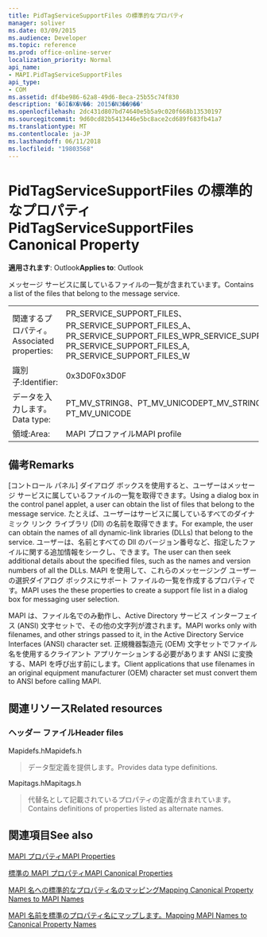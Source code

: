 ```yaml
---
title: PidTagServiceSupportFiles の標準的なプロパティ
manager: soliver
ms.date: 03/09/2015
ms.audience: Developer
ms.topic: reference
ms.prod: office-online-server
localization_priority: Normal
api_name:
- MAPI.PidTagServiceSupportFiles
api_type:
- COM
ms.assetid: df4be986-62a8-49d6-8eca-25b55c74f830
description: '�ŏI�X�V��: 2015�N3��9��'
ms.openlocfilehash: 2dc431d807bd74640e5b5a9c020f668b13530197
ms.sourcegitcommit: 9d60cd82b5413446e5bc8ace2cd689f683fb41a7
ms.translationtype: MT
ms.contentlocale: ja-JP
ms.lasthandoff: 06/11/2018
ms.locfileid: "19803568"
---
```

# <a name="pidtagservicesupportfiles-canonical-property"></a><span data-ttu-id="23e0b-103">PidTagServiceSupportFiles の標準的なプロパティ</span><span class="sxs-lookup"><span data-stu-id="23e0b-103">PidTagServiceSupportFiles Canonical Property</span></span>

  
  
<span data-ttu-id="23e0b-104">**適用されます**: Outlook</span><span class="sxs-lookup"><span data-stu-id="23e0b-104">**Applies to**: Outlook</span></span> 
  
<span data-ttu-id="23e0b-105">メッセージ サービスに属しているファイルの一覧が含まれています。</span><span class="sxs-lookup"><span data-stu-id="23e0b-105">Contains a list of the files that belong to the message service.</span></span>
  
|||
|:-----|:-----|
|<span data-ttu-id="23e0b-106">関連するプロパティ。</span><span class="sxs-lookup"><span data-stu-id="23e0b-106">Associated properties:</span></span>  <br/> |<span data-ttu-id="23e0b-107">PR_SERVICE_SUPPORT_FILES、PR_SERVICE_SUPPORT_FILES_A、PR_SERVICE_SUPPORT_FILES_W</span><span class="sxs-lookup"><span data-stu-id="23e0b-107">PR_SERVICE_SUPPORT_FILES, PR_SERVICE_SUPPORT_FILES_A, PR_SERVICE_SUPPORT_FILES_W</span></span>  <br/> |
|<span data-ttu-id="23e0b-108">識別子:</span><span class="sxs-lookup"><span data-stu-id="23e0b-108">Identifier:</span></span>  <br/> |<span data-ttu-id="23e0b-109">0x3D0F</span><span class="sxs-lookup"><span data-stu-id="23e0b-109">0x3D0F</span></span>  <br/> |
|<span data-ttu-id="23e0b-110">データを入力します。</span><span class="sxs-lookup"><span data-stu-id="23e0b-110">Data type:</span></span>  <br/> |<span data-ttu-id="23e0b-111">PT_MV_STRING8、PT_MV_UNICODE</span><span class="sxs-lookup"><span data-stu-id="23e0b-111">PT_MV_STRING8, PT_MV_UNICODE</span></span>  <br/> |
|<span data-ttu-id="23e0b-112">領域:</span><span class="sxs-lookup"><span data-stu-id="23e0b-112">Area:</span></span>  <br/> |<span data-ttu-id="23e0b-113">MAPI プロファイル</span><span class="sxs-lookup"><span data-stu-id="23e0b-113">MAPI profile</span></span>  <br/> |
   
## <a name="remarks"></a><span data-ttu-id="23e0b-114">備考</span><span class="sxs-lookup"><span data-stu-id="23e0b-114">Remarks</span></span>

<span data-ttu-id="23e0b-115">[コントロール パネル] ダイアログ ボックスを使用すると、ユーザーはメッセージ サービスに属しているファイルの一覧を取得できます。</span><span class="sxs-lookup"><span data-stu-id="23e0b-115">Using a dialog box in the control panel applet, a user can obtain the list of files that belong to the message service.</span></span> <span data-ttu-id="23e0b-116">たとえば、ユーザーはサービスに属しているすべてのダイナミック リンク ライブラリ (Dll) の名前を取得できます。</span><span class="sxs-lookup"><span data-stu-id="23e0b-116">For example, the user can obtain the names of all dynamic-link libraries (DLLs) that belong to the service.</span></span> <span data-ttu-id="23e0b-117">ユーザーは、名前とすべての Dll のバージョン番号など、指定したファイルに関する追加情報をシークし、できます。</span><span class="sxs-lookup"><span data-stu-id="23e0b-117">The user can then seek additional details about the specified files, such as the names and version numbers of all the DLLs.</span></span> <span data-ttu-id="23e0b-118">MAPI を使用して、これらのメッセージング ユーザーの選択ダイアログ ボックスにサポート ファイルの一覧を作成するプロパティです。</span><span class="sxs-lookup"><span data-stu-id="23e0b-118">MAPI uses the these properties to create a support file list in a dialog box for messaging user selection.</span></span>
  
<span data-ttu-id="23e0b-119">MAPI は、ファイル名でのみ動作し、Active Directory サービス インターフェイス (ANSI) 文字セットで、その他の文字列が渡されます。</span><span class="sxs-lookup"><span data-stu-id="23e0b-119">MAPI works only with filenames, and other strings passed to it, in the Active Directory Service Interfaces (ANSI) character set.</span></span> <span data-ttu-id="23e0b-120">正規機器製造元 (OEM) 文字セットでファイル名を使用するクライアント アプリケーションする必要があります ANSI に変換する、MAPI を呼び出す前にします。</span><span class="sxs-lookup"><span data-stu-id="23e0b-120">Client applications that use filenames in an original equipment manufacturer (OEM) character set must convert them to ANSI before calling MAPI.</span></span>
  
## <a name="related-resources"></a><span data-ttu-id="23e0b-121">関連リソース</span><span class="sxs-lookup"><span data-stu-id="23e0b-121">Related resources</span></span>

### <a name="header-files"></a><span data-ttu-id="23e0b-122">ヘッダー ファイル</span><span class="sxs-lookup"><span data-stu-id="23e0b-122">Header files</span></span>

<span data-ttu-id="23e0b-123">Mapidefs.h</span><span class="sxs-lookup"><span data-stu-id="23e0b-123">Mapidefs.h</span></span>
  
> <span data-ttu-id="23e0b-124">データ型定義を提供します。</span><span class="sxs-lookup"><span data-stu-id="23e0b-124">Provides data type definitions.</span></span>
    
<span data-ttu-id="23e0b-125">Mapitags.h</span><span class="sxs-lookup"><span data-stu-id="23e0b-125">Mapitags.h</span></span>
  
> <span data-ttu-id="23e0b-126">代替名として記載されているプロパティの定義が含まれています。</span><span class="sxs-lookup"><span data-stu-id="23e0b-126">Contains definitions of properties listed as alternate names.</span></span>
    
## <a name="see-also"></a><span data-ttu-id="23e0b-127">関連項目</span><span class="sxs-lookup"><span data-stu-id="23e0b-127">See also</span></span>



[<span data-ttu-id="23e0b-128">MAPI プロパティ</span><span class="sxs-lookup"><span data-stu-id="23e0b-128">MAPI Properties</span></span>](mapi-properties.md)
  
[<span data-ttu-id="23e0b-129">標準の MAPI プロパティ</span><span class="sxs-lookup"><span data-stu-id="23e0b-129">MAPI Canonical Properties</span></span>](mapi-canonical-properties.md)
  
[<span data-ttu-id="23e0b-130">MAPI 名への標準的なプロパティ名のマッピング</span><span class="sxs-lookup"><span data-stu-id="23e0b-130">Mapping Canonical Property Names to MAPI Names</span></span>](mapping-canonical-property-names-to-mapi-names.md)
  
[<span data-ttu-id="23e0b-131">MAPI 名前を標準のプロパティ名にマップします。</span><span class="sxs-lookup"><span data-stu-id="23e0b-131">Mapping MAPI Names to Canonical Property Names</span></span>](mapping-mapi-names-to-canonical-property-names.md)

